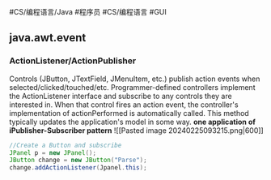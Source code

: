 #CS/编程语言/Java #程序员 #CS/编程语言 #GUI 

## java.awt.event
### ActionListener/ActionPublisher
Controls (JButton, JTextField, JMenuItem, etc.) publish action events when selected/clicked/touched/etc. Programmer-defined controllers implement the ActionListener interface and subscribe to any controls they are interested in. When that control fires an action event, the controller's implementation of actionPerformed is automatically called. This method typically updates the application's model in some way.
**one application of iPublisher-Subscriber pattern**
![[Pasted image 20240225093215.png|600]]

```java
//Create a Button and subscribe
JPanel p = new JPanel();  
JButton change = new JButton("Parse");   
change.addActionListener(Jpanel.this);

```
